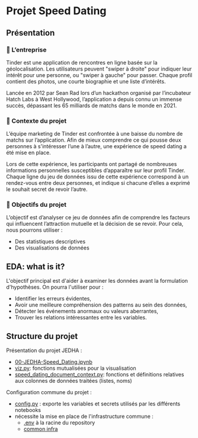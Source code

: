 # Projet Speed Dating
## Présentation
### 📇 L’entreprise  
Tinder est une application de rencontres en ligne basée sur la géolocalisation. Les utilisateurs peuvent "swiper à droite" pour indiquer leur intérêt pour une personne, ou "swiper à gauche" pour passer. Chaque profil contient des photos, une courte biographie et une liste d’intérêts.

Lancée en 2012 par Sean Rad lors d’un hackathon organisé par l’incubateur Hatch Labs à West Hollywood, l’application a depuis connu un immense succès, dépassant les 65 milliards de matchs dans le monde en 2021.

### 🚧 Contexte du projet  
L’équipe marketing de Tinder est confrontée à une baisse du nombre de matchs sur l’application. Afin de mieux comprendre ce qui pousse deux personnes à s'intéresser l’une à l’autre, une expérience de speed dating a été mise en place.

Lors de cette expérience, les participants ont partagé de nombreuses informations personnelles susceptibles d’apparaître sur leur profil Tinder. Chaque ligne du jeu de données issu de cette expérience correspond à un rendez-vous entre deux personnes, et indique si chacune d’elles a exprimé le souhait secret de revoir l’autre.

### 🎯 Objectifs du projet  
L’objectif est d’analyser ce jeu de données afin de comprendre les facteurs qui influencent l’attraction mutuelle et la décision de se revoir. Pour cela, nous pourrons utiliser :

- Des statistiques descriptives  
- Des visualisations de données

## EDA: what is it?
L'objectif principal est d'aider à examiner les données avant la formulation d'hypothèses. On pourra l'utiliser pour :
- Identifier les erreurs évidentes,
- Avoir une meilleure compréhension des patterns au sein des données,
- Détecter les événements anormaux ou valeurs aberrantes,
- Trouver les relations intéressantes entre les variables.

## Structure du projet

Présentation du projet JEDHA&nbsp;:
- [00-JEDHA-Speed_Dating.ipynb](00-JEDHA-Speed_Dating.ipynb)
- [viz.py](viz.py): fonctions mutualisées pour la visualisation
- [speed_dating_document_context.py](speed_dating_document_context.py): fonctions et définitions relatives aux colonnes de données traitées (listes, noms)

Configuration commune du projet&nbsp;:
- [config.py](config.py)&nbsp;: exporte les variables et secrets utilisés par les différents notebooks
- nécessite la mise en place de l'infrastructure commune&nbsp;:
  - [.env](../../.env.sample) à la racine du repository
  - [common infra](../../common/README.md)
